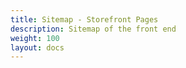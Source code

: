 ```yaml
---
title: Sitemap - Storefront Pages
description: Sitemap of the front end 
weight: 100 
layout: docs
---
```


